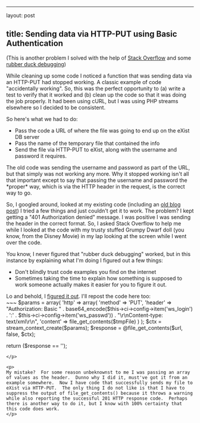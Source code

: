 <hr />

<p>layout: post</p>

<h2>title: Sending data via HTTP-PUT using Basic Authentication</h2>

<p>(This is another problem I solved with the help of <a href="http://stackoverflow.com"</a>Stack Overflow</a> and some <a href="http://en.wikipedia.org/wiki/Rubber_duck_debugging">rubber duck debugging</a>)
</p>

<p>
While cleaning up some code I noticed a function that was sending data via an HTTP-PUT had stopped working.  A classic example of code "accidentally working".  So, this was the perfect opportunity to (a) write a test to verify that it worked and (b) clean up the code so that it was doing the job properly.  It had been using cURL, but I was using PHP streams elsewhere so I decided to be consistent.
</p>

<p>
So here's what we had to do:
<ul>
<li>Pass the code a URL of where the file was going to end up on the eXist DB server</li>
<li>Pass the name of the temporary file that contained the info</li>
<li>Send the file via HTTP-PUT to eXist, along with the username and password it requires.</li>
</ul>
</p>

<p>
The old code was sending the username and password as part of the URL, but that simply was not working any more.  Why it stopped working isn't all that important except to say that passing the username and password the *proper* way, which is via the HTTP header in the request, is the correct way to go.
</p>

<p>
So, I googled around, looked at my existing code (including an <a href="http://www.littlehart.net/atthekeyboard/2008/01/11/how-to-http-put-a-file-somewhere-using-php/">old blog post</a>) I tried a few things and just couldn't get it to work.  The problem?  I kept getting a "401 Authorization denied" message.  I was positive I was sending the header in the correct format.  So, I asked Stack Overflow to help me while I looked at the code with my trusty stuffed Grumpy Dwarf doll (you know, from the Disney Movie) in my lap looking at the screen while I went over the code.
</p>

<p>
You know, I never figured that "rubber duck debugging" worked, but in this instance by explaining what I'm doing I figured out a few things:
<ul>
<li>Don't blindly trust code examples you find on the internet</li>
<li>Sometimes taking the time to explain how something is supposed to work someone actually makes it easier for you to figure it out.</li>
</ul>
</p>

<p>
Lo and behold, I <a href="http://stackoverflow.com/questions/1691530/sending-a-file-via-http-put-in-php">figured it out</a>.  I'll repost the code here too:
<br />
~~~
$params = array(
    'http' => array(
        'method' => 'PUT',
        'header' => "Authorization: Basic " . base64_encode($this->ci->config->item('ws_login') . ':' . $this->ci->config->item('ws_passwd')) . "\r\nContent-type: text/xml\r\n",
        'content' => file_get_contents($tmpFile)
             )
         );
$ctx = stream_context_create($params);
$response = @file_get_contents($url, false, $ctx);

return ($response == '');
~~~
</p>

<p>
My mistake?  For some reason unbeknownst to me I was passing an array of values as the header.  Dunno why I did it, must've got it from an example somewhere.  Now I have code that successfully sends my file to eXist via HTTP-PUT.  The only thing I do not like is that I have to suppress the output of file_get_contents() because it throws a warning while also reporting the successful 201 HTTP response code.  Perhaps there is another way to do it, but I know with 100% certainty that this code does work.
</p>
